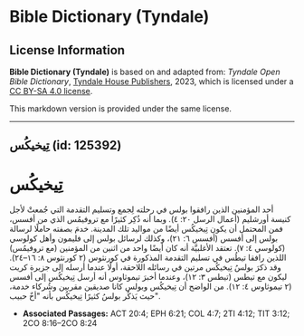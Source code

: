 # Bible Dictionary (Tyndale)

## License Information

**Bible Dictionary (Tyndale)** is based on and adapted from: _Tyndale Open Bible Dictionary_, [Tyndale House Publishers](https://tyndaleopenresources.com/), 2023, which is licensed under a [CC BY-SA 4.0 license](https://creativecommons.org/licenses/by-sa/4.0/legalcode.en).

This markdown version is provided under the same license.



--------------------------------

## تِيخيكُس (id: 125392)

تِيخيكُس
========

أحد المؤمنين الذين رافقوا بولس في رحلته لِجمع وتسليم التقدمة التي جُمعتْ لأجل كنيسة أورشليم (أعمال الرسل ٢٠: ٤). وبما أنه ذُكِر كثيرًا مع تروفيمُس الذي من أفسس، فمن المحتمل أن يكون تِيخيكُس أيضًا من مواليد تلك المدينة. خدمَ بصفته حاملًا لرسالة بولس إلى أفسس (أفسس ٦: ٢١)، وكذلك لرسائل بولس إلى فليمون وأهل كولوسي (كولوسي ٤: ٧). تعتقد الأغلبيَّة أنه كان أيضًا واحد من اثنين من المؤمنين (مع تروفيمُس) اللذين رافقا تيطُس في تسليم التقدمة المذكورة في كورنثوس (٢ كورنثوس ٨: ١٦–٢٤). وقد ذكرَ بولسُ تِيخيكُس مرتين في رسائله اللاحقة، أولًا عندما أرسله إلى جزيرة كريت ليكون مع تيطس (تيطس ٣: ١٢)، وعندما أخبرَ تيموثاوس أنه أرسل تِيخيكُس إلى أفسس (٢ تيموثاوس ٤: ١٢). من الواضح أن تِيخيكُس وبولس كانا صديقين مقربين وشُركاء خدمة، حيث يَذكُر بولسُ كثيرًا تِيخيكُس بأنه "أخٌ حبيب".

* **Associated Passages:** ACT 20:4; EPH 6:21; COL 4:7; 2TI 4:12; TIT 3:12; 2CO 8:16–2CO 8:24


